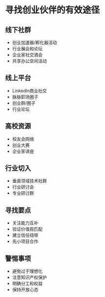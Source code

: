 # 寻找创业伙伴的有效途径

## 线下社群
- 创业加速器/孵化器活动
- 行业展会和论坛
- 企业家社交酒会
- 共享办公空间活动

## 线上平台
- LinkedIn商业社交
- 脉脉职场圈子
- 创业群/圈子
- 行业论坛

## 高校资源
- 校友会网络
- 创业大赛
- 企业家讲座

## 行业切入
- 垂直领域技术社群
- 行业研讨会
- 专业研讨群

## 寻找要点
- 关注能力互补
- 验证价值观匹配
- 建立信任纽带
- 先小项目合作

## 警惕事项
- 避免过于理想化
- 注意知识产权保护
- 明确分工和权益
- 保持开放心态
